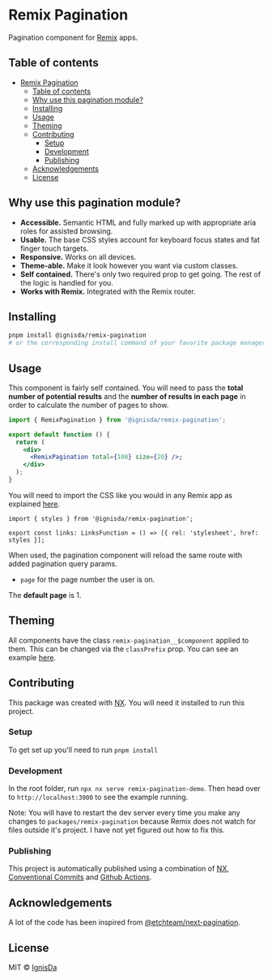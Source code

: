 # Remix Pagination

Pagination component for [Remix](Remix) apps.

## Table of contents

- [Remix Pagination](#remix-pagination)
  - [Table of contents](#table-of-contents)
  - [Why use this pagination module?](#why-use-this-pagination-module)
  - [Installing](#installing)
  - [Usage](#usage)
  - [Theming](#theming)
  - [Contributing](#contributing)
    - [Setup](#setup)
    - [Development](#development)
    - [Publishing](#publishing)
  - [Acknowledgements](#acknowledgements)
  - [License](#license)

## Why use this pagination module?

- **Accessible.** Semantic HTML and fully marked up with appropriate aria roles for
  assisted browsing.
- **Usable.** The base CSS styles account for keyboard focus states and fat finger touch targets.
- **Responsive.** Works on all devices.
- **Theme-able.** Make it look however you want via custom classes.
- **Self contained.** There's only two required prop to get going. The rest of the logic is
  handled for you.
- **Works with Remix.** Integrated with the Remix router.

## Installing

```bash
pnpm install @ignisda/remix-pagination
# or the corresponding install command of your favorite package manager
```

## Usage

This component is fairly self contained. You will need to pass the **total number of
potential results** and the **number of results in each page** in order to calculate the
number of pages to show.

```jsx
import { RemixPagination } from '@ignisda/remix-pagination';

export default function () {
  return (
    <div>
      <RemixPagination total={100} size={20} />;
    </div>
  );
}
```

You will need to import the CSS like you would in any Remix app as explained
[here](https://remix.run/docs/en/v1/guides/styling).

```tsx
import { styles } from '@ignisda/remix-pagination';

export const links: LinksFunction = () => [{ rel: 'stylesheet', href: styles }];
```

When used, the pagination component will reload the same route with added pagination query
params.

- `page` for the page number the user is on.

The **default page** is 1.

## Theming

All components have the class `remix-pagination__$component` applied to them. This can be
changed via the `classPrefix` prop. You can see an example
[here](https://github.com/IgnisDa/npm-libs/blob/39e95b2b74331b2e90e6edf419ec91c0e302f379/apps/remix-pagination-demo/app/routes/index.tsx#L29).

## Contributing

This package was created with [NX](nx). You will need it installed to run this
project.

### Setup

To get set up you'll need to run `pnpm install`

### Development

In the root folder, run `npx nx serve remix-pagination-demo`. Then head over to
`http://localhost:3000` to see the example running.

Note: You will have to restart the dev server every time you make any changes to
`packages/remix-pagination` because Remix does not watch for files outside it's project. I
have not yet figured out how to fix this.

### Publishing

This project is automatically published using a combination of [NX](nx), [Conventional
Commits](conventional-commits) and [Github
Actions](https://github.com/IgnisDa/npm-libs/blob/39e95b2b74331b2e90e6edf419ec91c0e302f379/.github/workflows/publish.yml).

## Acknowledgements

A lot of the code has been inspired from
[@etchteam/next-pagination](https://github.com/etchteam/next-pagination).

## License

MIT © [IgnisDa](https://github.com/ignisda)

[remix]: https://remix.run/
[nx]: https://nx.dev/
[conventional-commits]: https://www.conventionalcommits.org/en/v1.0.0/
